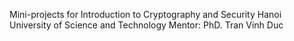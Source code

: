 Mini-projects for Introduction to Cryptography and Security Hanoi University of Science and Technology
Mentor: PhD. Tran Vinh Duc
